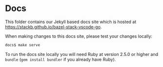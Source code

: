 # Docs

This folder contains our Jekyll based docs site which is hosted at
https://stackb.github.io/bazel-stack-vscode-go.

When making changes to this docs site, please test your changes locally:

```bash
docs$ make serve
```

To run the docs site locally you will need Ruby at version 2.5.0 or
higher and `bundle` (`gem install bundler` if you already have Ruby).
